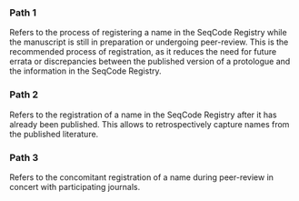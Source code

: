 
### Path 1
Refers to the process of registering a name in the SeqCode Registry while the
manuscript is still in preparation or undergoing peer-review. This is the
recommended process of registration, as it reduces the need for future errata or
discrepancies between the published version of a protologue and
the information in the SeqCode Registry.

### Path 2
Refers to the registration of a name in the SeqCode Registry after it has
already been published. This allows to retrospectively capture names from the
published literature.

### Path 3
Refers to the concomitant registration of a name during peer-review in concert
with participating journals.

